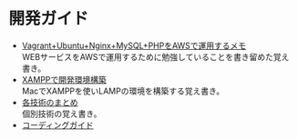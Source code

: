 # 開発ガイド

* [Vagrant+Ubuntu+Nginx+MySQL+PHPをAWSで運用するメモ](vagrant-nginx/README.md)  
  WEBサービスをAWSで運用するために勉強していることを書き留めた覚え書き。
* [XAMPPで開発環境構築](xampp-apache/README.md)  
  MacでXAMPPを使いLAMPの環境を構築する覚え書き。
* [各技術のまとめ](elemental-technology/README.md)  
  個別技術の覚え書き。
* [コーディングガイド](#coding-guide)
